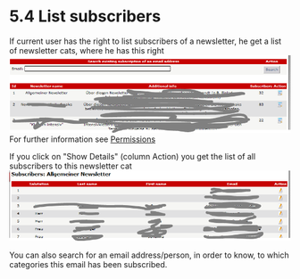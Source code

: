 # 5.4 List subscribers

If current user has the right to list subscribers of a newsletter, he get a list of newsletter cats, where he has this right
![](../assets/user_area/user_list_subscr1_en.PNG)
For further information see [Permissions](categories.md)

If you click  on "Show Details" (column Action) you get the list of all subscribers to this newsletter cat
![](../assets/user_area/user_list_subscr2_en.PNG)

You can also search for an email address/person, in order to know, to which categories this email has been subscribed.